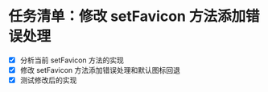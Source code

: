 # 任务清单：修改 setFavicon 方法添加错误处理

- [x] 分析当前 setFavicon 方法的实现
- [x] 修改 setFavicon 方法添加错误处理和默认图标回退
- [x] 测试修改后的实现
</content>

